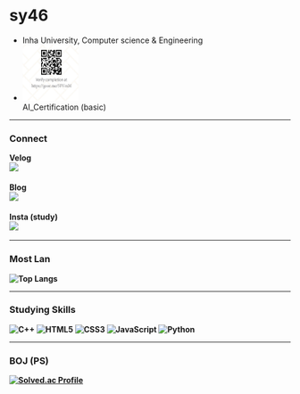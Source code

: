 <h1> sy46 </h1>
<ul>
 <li> Inha University, Computer science & Engineering
 <li> <a href="https://army.goorm.io/cert/ccnSvqviAk" target="_blank">
  <img src="https://github.com/sy460129/sy460129/blob/main/AI_Certification/Certification_QR.png?raw=true" width="100" height="100"/></a><br>
  <figcaption> AI_Certification (basic) </figcaption>
</ul>
<hr>
<h3> Connect </h3>

<b>Velog <br> <a href="https://velog.io/@sy460129" target="_blank"><img src="https://img.shields.io/badge/Velog-20C997?style=flat&logo=Velog&logoColor=white"/></a> <br> <br>
<b>Blog <br> <a href="https://tmddus0129.tistory.com" target="_blank"><img src="https://img.shields.io/badge/Tistory-000000?style=flat&logo=Tistory&logoColor=white"/></a> <br> <br>
<b>Insta (study) <br> <a href="https://www.instagram.com/vvstudy46" target="_blank"><img src="https://img.shields.io/badge/vvstudy46-E4405F?style=flat&logo=Instagram&logoColor=white"/></a>
<hr>
 
<h3> Most Lan </h3>

![Top Langs](https://github-readme-stats.vercel.app/api/top-langs/?username=sy460129&langs_count=10&layout=compact&theme=dark)
<hr>
 
<h3> Studying Skills </h3>

![C++](https://img.shields.io/badge/C++-00599C.svg?&style=for-the-badge&logo=C%2B%2B&logoColor=white)
![HTML5](https://img.shields.io/badge/HTML5-E34F26.svg?&style=for-the-badge&logo=HTML5&logoColor=white)
![CSS3](https://img.shields.io/badge/CSS3-1572B6.svg?&style=for-the-badge&logo=CSS3&logoColor=white)
![JavaScript](https://img.shields.io/badge/JavaScript-F7DF1E.svg?&style=for-the-badge&logo=JavaScript&logoColor=white)
![Python](https://img.shields.io/badge/Python-3776AB.svg?&style=for-the-badge&logo=Python&logoColor=white)

<hr>
 <h3> BOJ (PS) </h3>

[![Solved.ac Profile](http://mazassumnida.wtf/api/v2/generate_badge?boj=sy46)](https://solved.ac/sy46/)

